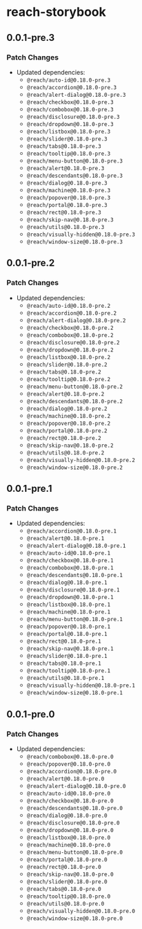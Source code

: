 # reach-storybook

## 0.0.1-pre.3

### Patch Changes

- Updated dependencies:
  - `@reach/auto-id@0.18.0-pre.3`
  - `@reach/accordion@0.18.0-pre.3`
  - `@reach/alert-dialog@0.18.0-pre.3`
  - `@reach/checkbox@0.18.0-pre.3`
  - `@reach/combobox@0.18.0-pre.3`
  - `@reach/disclosure@0.18.0-pre.3`
  - `@reach/dropdown@0.18.0-pre.3`
  - `@reach/listbox@0.18.0-pre.3`
  - `@reach/slider@0.18.0-pre.3`
  - `@reach/tabs@0.18.0-pre.3`
  - `@reach/tooltip@0.18.0-pre.3`
  - `@reach/menu-button@0.18.0-pre.3`
  - `@reach/alert@0.18.0-pre.3`
  - `@reach/descendants@0.18.0-pre.3`
  - `@reach/dialog@0.18.0-pre.3`
  - `@reach/machine@0.18.0-pre.3`
  - `@reach/popover@0.18.0-pre.3`
  - `@reach/portal@0.18.0-pre.3`
  - `@reach/rect@0.18.0-pre.3`
  - `@reach/skip-nav@0.18.0-pre.3`
  - `@reach/utils@0.18.0-pre.3`
  - `@reach/visually-hidden@0.18.0-pre.3`
  - `@reach/window-size@0.18.0-pre.3`

## 0.0.1-pre.2

### Patch Changes

- Updated dependencies:
  - `@reach/auto-id@0.18.0-pre.2`
  - `@reach/accordion@0.18.0-pre.2`
  - `@reach/alert-dialog@0.18.0-pre.2`
  - `@reach/checkbox@0.18.0-pre.2`
  - `@reach/combobox@0.18.0-pre.2`
  - `@reach/disclosure@0.18.0-pre.2`
  - `@reach/dropdown@0.18.0-pre.2`
  - `@reach/listbox@0.18.0-pre.2`
  - `@reach/slider@0.18.0-pre.2`
  - `@reach/tabs@0.18.0-pre.2`
  - `@reach/tooltip@0.18.0-pre.2`
  - `@reach/menu-button@0.18.0-pre.2`
  - `@reach/alert@0.18.0-pre.2`
  - `@reach/descendants@0.18.0-pre.2`
  - `@reach/dialog@0.18.0-pre.2`
  - `@reach/machine@0.18.0-pre.2`
  - `@reach/popover@0.18.0-pre.2`
  - `@reach/portal@0.18.0-pre.2`
  - `@reach/rect@0.18.0-pre.2`
  - `@reach/skip-nav@0.18.0-pre.2`
  - `@reach/utils@0.18.0-pre.2`
  - `@reach/visually-hidden@0.18.0-pre.2`
  - `@reach/window-size@0.18.0-pre.2`

## 0.0.1-pre.1

### Patch Changes

- Updated dependencies:
  - `@reach/accordion@0.18.0-pre.1`
  - `@reach/alert@0.18.0-pre.1`
  - `@reach/alert-dialog@0.18.0-pre.1`
  - `@reach/auto-id@0.18.0-pre.1`
  - `@reach/checkbox@0.18.0-pre.1`
  - `@reach/combobox@0.18.0-pre.1`
  - `@reach/descendants@0.18.0-pre.1`
  - `@reach/dialog@0.18.0-pre.1`
  - `@reach/disclosure@0.18.0-pre.1`
  - `@reach/dropdown@0.18.0-pre.1`
  - `@reach/listbox@0.18.0-pre.1`
  - `@reach/machine@0.18.0-pre.1`
  - `@reach/menu-button@0.18.0-pre.1`
  - `@reach/popover@0.18.0-pre.1`
  - `@reach/portal@0.18.0-pre.1`
  - `@reach/rect@0.18.0-pre.1`
  - `@reach/skip-nav@0.18.0-pre.1`
  - `@reach/slider@0.18.0-pre.1`
  - `@reach/tabs@0.18.0-pre.1`
  - `@reach/tooltip@0.18.0-pre.1`
  - `@reach/utils@0.18.0-pre.1`
  - `@reach/visually-hidden@0.18.0-pre.1`
  - `@reach/window-size@0.18.0-pre.1`

## 0.0.1-pre.0

### Patch Changes

- Updated dependencies:
  - `@reach/combobox@0.18.0-pre.0`
  - `@reach/popover@0.18.0-pre.0`
  - `@reach/accordion@0.18.0-pre.0`
  - `@reach/alert@0.18.0-pre.0`
  - `@reach/alert-dialog@0.18.0-pre.0`
  - `@reach/auto-id@0.18.0-pre.0`
  - `@reach/checkbox@0.18.0-pre.0`
  - `@reach/descendants@0.18.0-pre.0`
  - `@reach/dialog@0.18.0-pre.0`
  - `@reach/disclosure@0.18.0-pre.0`
  - `@reach/dropdown@0.18.0-pre.0`
  - `@reach/listbox@0.18.0-pre.0`
  - `@reach/machine@0.18.0-pre.0`
  - `@reach/menu-button@0.18.0-pre.0`
  - `@reach/portal@0.18.0-pre.0`
  - `@reach/rect@0.18.0-pre.0`
  - `@reach/skip-nav@0.18.0-pre.0`
  - `@reach/slider@0.18.0-pre.0`
  - `@reach/tabs@0.18.0-pre.0`
  - `@reach/tooltip@0.18.0-pre.0`
  - `@reach/utils@0.18.0-pre.0`
  - `@reach/visually-hidden@0.18.0-pre.0`
  - `@reach/window-size@0.18.0-pre.0`
